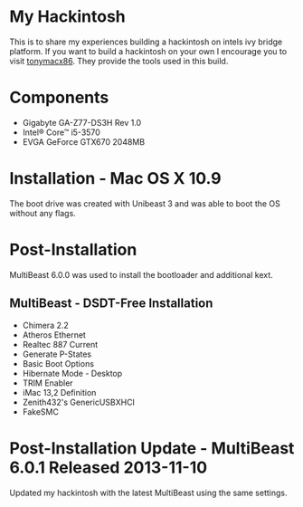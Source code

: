 # My Hackintosh

This is to share my experiences building a hackintosh on intels ivy bridge platform. If you want to build a hackintosh on your own I  encourage you to visit [tonymacx86](http://tonymacx86.com). They provide the tools used in this build.

# Components

* Gigabyte GA-Z77-DS3H Rev 1.0
* Intel® Core™ i5-3570
* EVGA GeForce GTX670 2048MB

# Installation - Mac OS X 10.9

The boot drive was created with Unibeast 3 and was able to boot the OS without any flags.

# Post-Installation

MultiBeast 6.0.0 was used to install the bootloader and additional kext.

## MultiBeast - DSDT-Free Installation

* Chimera 2.2
* Atheros Ethernet
* Realtec 887 Current
* Generate P-States
* Basic Boot Options
* Hibernate Mode - Desktop
* TRIM Enabler
* iMac 13,2 Definition
* Zenith432's GenericUSBXHCI
* FakeSMC

# Post-Installation Update - MultiBeast 6.0.1 Released 2013-11-10

Updated my hackintosh with the latest MultiBeast using the same settings.

